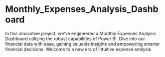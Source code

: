 # Monthly_Expenses_Analysis_Dashboard
In this innovative project, we've engineered a Monthly Expenses Analysis Dashboard utilizing the robust capabilities of Power BI. Dive into our financial data with ease, gaining valuable insights and empowering smarter financial decisions. Welcome to a new era of intuitive expense analysis
